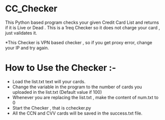 # CC_Checker
This Python based program checks your given Credit Card List and returns if it is Live or Dead . This is a 1req Checker so it does not charge your card , just validates it.

*This Checker is VPN based checker , so if you get proxy error, change your IP and try again.

# How to Use the Checker :-

 - Load the list.txt text will your cards.
 - Change the variable in the program to the number of cards you uploaded in the list.txt (Default value if 100)
 - Whenever you are replacing the list.txt , make the content of num.txt to 0
 - Start the Checker , that is cchecker.py
 - All the CCN and CVV cards will be saved in the success.txt file.



